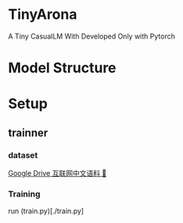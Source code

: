 # TinyArona
A Tiny CasualLM With Developed Only with Pytorch


# Model Structure

# Setup
## trainner

### dataset

[Google Drive 互联网中文语料 📃](https://drive.google.com/file/d/1nEuew_KNpTMbyy7BO4c8bXMXN351RCPp/view?usp=sharing)

### Training

run (train.py)[./train.py]